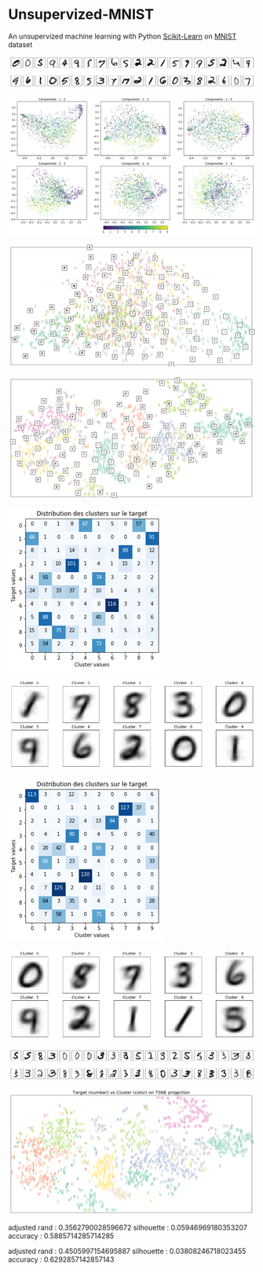 # Unsupervized-MNIST
An unsupervized machine learning with Python [Scikit-Learn](https://scikit-learn.org/stable/) on [MNIST](https://en.wikipedia.org/wiki/MNIST_database) dataset

![random sample of x](https://github.com/JonathanVengadasalam/Unsupervized-MNIST/blob/master/images/x%20random%20sample.png)

![pca rbf](https://github.com/JonathanVengadasalam/Unsupervized-MNIST/blob/master/images/pca%20(kernel%3Drbf).png)

![pca cosine](https://github.com/JonathanVengadasalam/Unsupervized-MNIST/blob/master/images/pca%20(kernel%3Dcosine).png)

![tsne](https://github.com/JonathanVengadasalam/Unsupervized-MNIST/blob/master/images/tsne%20(perplexity%3D10%20-%20epsilon%3D200).png)

![k-means](https://github.com/JonathanVengadasalam/Unsupervized-MNIST/blob/master/images/k-means.png)

![k-means clusters shape](https://github.com/JonathanVengadasalam/Unsupervized-MNIST/blob/master/images/k-means%20clusters%20shape.png)

![ac](https://github.com/JonathanVengadasalam/Unsupervized-MNIST/blob/master/images/ac.png)

![ac clusters shape](https://github.com/JonathanVengadasalam/Unsupervized-MNIST/blob/master/images/ac%20clusters%20shape.png)

![ac cluster numero 3](https://github.com/JonathanVengadasalam/Unsupervized-MNIST/blob/master/images/ac%20cluster%20numero%203.png)

![ac on tsne](https://github.com/JonathanVengadasalam/Unsupervized-MNIST/blob/master/images/ac%20on%20tsne.png)


adjusted rand : 0.3562790028596672
silhouette : 0.05946969180353207
accuracy : 0.5885714285714285


adjusted rand : 0.4505997154695887
silhouette : 0.03808246718023455
accuracy : 0.6292857142857143
